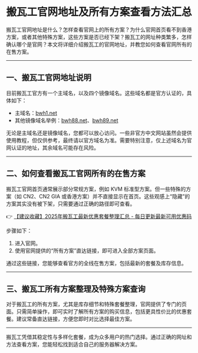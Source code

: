 # 搬瓦工官网地址及所有方案查看方法汇总

搬瓦工官网地址是什么？怎样查看官网上的所有方案？为什么官网首页看不到香港方案，或者其他特殊方案，这些方案是否已经下架？搬瓦工的网址种类繁多，怎样确认哪个是官网？本文将详细介绍搬瓦工的官网地址，并教您如何查看官网所有的在售方案。

---

## 一、搬瓦工官网地址说明

目前搬瓦工官方有一个主域名，以及四个镜像域名。这些域名都是官方认证的，具体如下：

- 主域名：[bwh1.net](https://bit.ly/banwagon)
- 其他镜像域名举例：[bwh88.net](https://bit.ly/banwagon)、[bwh89.net](https://bit.ly/banwagon)

无论是主域名还是镜像域名，您都可以放心访问。一些非官方中文网站虽然会提供使用教程，但仅供参考，最终请以官方域名为准。需要特别注意，仅上述域名为官网认证的地址，其余域名可能存在风险。

---

## 二、如何查看搬瓦工官网所有的在售方案

搬瓦工官网首页通常展示部分常规方案，例如 KVM 标准型方案。但一些特殊的方案（如 CN2、CN2 GIA 或香港方案）并不直接显示在首页。这些观感上“隐藏”的方案其实没有被下架，只需要通过正确的路径即可查看。

👉 [【建议收藏】2025年搬瓦工最新优惠套餐整理汇总 - 每日更新最新可用优惠码](https://bit.ly/banwagon)

步骤如下：

1. 进入官网。
2. 使用官网提供的“所有方案”直达链接，即可进入全部方案页面。

通过这些链接，您能够查看官方的全线在售方案，包括最新的套餐及库存信息。

---

## 三、搬瓦工所有方案整理及特殊方案查询

对于搬瓦工的所有方案，尤其是库存细节和特殊套餐整理，官网提供了专门的页面。只需简单操作，即可实时了解所有方案的购买信息，包括更具性价比的优惠套餐。建议常备直达链接，方便您即时对比选择最佳方案。

---

搬瓦工凭借其稳定性与多样化套餐，成为众多用户的热门选择。通过正确的网址和方法查看方案，您能轻松找到适合自己的服务器解决方案。